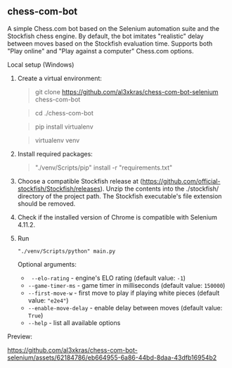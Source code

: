 ## chess-com-bot

A simple Chess.com bot based on the Selenium automation suite and the Stockfish chess engine.
By default, the bot imitates "realistic" delay between moves based on the Stockfish evaluation time.
Supports both "Play online" and "Play against a computer" Chess.com options.

Local setup (Windows)

1. Create a virtual environment:
   > git clone https://github.com/al3xkras/chess-com-bot-selenium chess-com-bot
      
   > cd ./chess-com-bot

   > pip install virtualenv
   
   > virtualenv venv  
   

2. Install required packages:
    >"./venv/Scripts/pip" install -r "requirements.txt"

3. Choose a compatible Stockfish release at
   (https://github.com/official-stockfish/Stockfish/releases).
   Unzip the contents into the ./stockfish/ directory of the project path.
   The Stockfish executable's file extension should be removed.


4. Check if the installed version of Chrome is compatible with Selenium 4.11.2.


5. Run
   ```code
   "./venv/Scripts/python" main.py
   ```

   Optional arguments:
   - ``` --elo-rating``` - engine's ELO rating (default value: ```-1```)
   - ```--game-timer-ms``` - game timer in milliseconds (default value: ```150000```)
   - ```--first-move-w``` - first move to play if playing white pieces (default value: ```"e2e4"```)
   - ```--enable-move-delay``` - enable delay between moves (default value: ```True```)
   - ```--help``` - list all available options

Preview:

https://github.com/al3xkras/chess-com-bot-selenium/assets/62184786/eb664955-6a86-44bd-8daa-43dfb16954b2